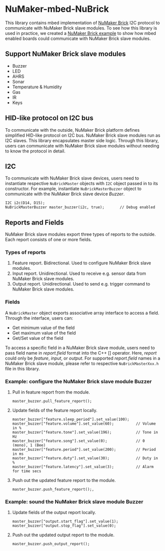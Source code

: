 # NuMaker-mbed-NuBrick
This library contains mbed implementation of [NuMaker Brick](http://www.nuvoton.com/hq/support/tool-and-software/development-tool-hardware/numaker-brick/?__locale=en) I2C protocol to communicate with NuMaker Brick slave modules.
To see how this library is used in practice, we created a [NuMaker Brick example](https://developer.mbed.org/teams/Nuvoton/code/NuMaker-mbed-NuBrick-example/) to show how mbed enabled boards could communicate with NuMaker Brick slave modules.

## Support NuMaker Brick slave modules
- Buzzer
- LED
- AHRS
- Sonar
- Temperature & Humidity
- Gas
- IR
- Keys

## HID-like protocol on I2C bus
To communicate with the outside, NuMaker Brick platform defines simplified HID-like protocol on I2C bus. NuMaker Brick slave modules run as I2C slaves.
This library encapsulates master side logic. Through this library, users can communicate with NuMaker Brick slave modules without needing to know the protocol in detail.

## I2C
To communicate with NuMaker Brick slave devices, users need to instantiate respective `NuBrickMaster` objects with `I2C` object passed in to its constructor.
For example, instantiate `NuBrickMasterBuzzer` object to communicate with the NuMaker Brick slave device _Buzzer_.
```
I2C i2c(D14, D15);
NuBrickMasterBuzzer master_buzzer(i2c, true);       // Debug enabled
```

## Reports and Fields
NuMaker Brick slave modules export three types of reports to the outside. Each report consists of one or more fields.

### Types of reports
1. Feature report. Bidirectional. Used to configure NuMaker Brick slave modules.
1. Input report. Unidirectional. Used to receive e.g. sensor data from NuMaker Brick slave modules.
1. Output report. Unidirectional. Used to send e.g. trigger command to NuMaker Brick slave modules.

### Fields
A `NuBrickMaster` object exports associative array interface to access a field. Through the interface, users can:
- Get minimum value of the field
- Get maximum value of the field
- Get/Set value of the field

To access a specific field in a NuMaker Brick slave module, users need to pass field name in _report.field_ format into the C++ [] operator.
Here, _report_ could only be _feature_, _input_, or _output_. For supported _report.field_ names in a NuMaker Brick slave module,
please refer to respective `NuBrickMasterXxx.h` file in this library.

### Example: configure the NuMaker Brick slave module Buzzer

1. Pull in feature report from the module.

    ```
    master_buzzer.pull_feature_report();
    ```
1. Update fields of the feature report locally.

    ```
    master_buzzer["feature.sleep_period"].set_value(100);
    master_buzzer["feature.volume"].set_value(60);          // Volume in %
    master_buzzer["feature.tone"].set_value(196);           // Tone in Hz
    master_buzzer["feature.song"].set_value(0);             // 0 (mono), 1 (Bee)
    master_buzzer["feature.period"].set_value(200);         // Period in ms
    master_buzzer["feature.duty"].set_value(30);            // Duty in %
    master_buzzer["feature.latency"].set_value(3);          // Alarm for time secs
    ```
1. Push out the updated feature report to the module.

    ```
    master_buzzer.push_feature_report();,
    ```
    
### Example: sound the NuMaker Brick slave module Buzzer

1. Update fields of the output report locally.

    ```
    master_buzzer["output.start_flag"].set_value(1);
    master_buzzer["output.stop_flag"].set_value(0);
    ```
1. Push out the updated output report to the module.

    ```
    master_buzzer.push_output_report();
    ```
